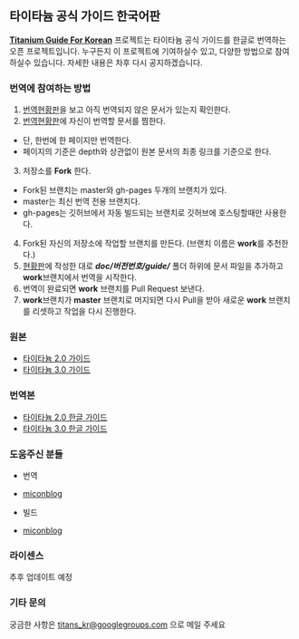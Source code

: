 ## 타이타늄 공식 가이드 한국어판
**[Titanium Guide For Korean][0]** 프로젝트는 타이타늄 공식 가이드를 한글로 번역하는 오픈 프로젝트입니다. 누구든지 이 프로젝트에 기여하실수 있고, 다양한 방법으로 참여 하실수 있습니다. 자세한 내용은 차후 다시 공지하겠습니다. 

### 번역에 참여하는 방법
1. [번역현황판][5]을 보고 아직 번역되지 않은 문서가 있는지 확인한다.
2. [번역현황판][5]에 자신이 번역할 문서를 찜한다.
 - 단, 한번에 한 페이지만 번역한다.
 - 페이지의 기준은 depth와 상관없이 원본 문서의 최종 링크를 기준으로 한다. 
3. 저장소를 **Fork** 한다. 
 - Fork된 브랜치는 master와 gh-pages 두개의 브랜치가 있다. 
 - master는 최신 번역 전용 브랜치다. 
 - gh-pages는 깃허브에서 자동 빌드되는 브랜치로 깃허브에 호스팅할때만 사용한다.
4. Fork된 자신의 저장소에 작업할 브랜치를 만든다. (브랜치 이름은 **work**를 추천한다.) 
5. [현황판][5]에 작성한 대로 ***doc/버전번호/guide/*** 폴더 하위에 문서 파일을 추가하고 **work**브랜치에서 번역을 시작한다. 
6. 번역이 완료되면 **work** 브랜치를 Pull Request 보낸다.
7. **work**브랜치가 **master** 브랜치로 머지되면 다시 Pull을 받아 새로운 **work** 브랜치를 리셋하고 작업을 다시 진행한다.

### 원본
* [타이타늄 2.0 가이드][1]
* [타이타늄 3.0 가이드][2]

### 번역본
* [타이타늄 2.0 한글 가이드][3]
* [타이타늄 3.0 한글 가이드][4]

### 도움주신 분들
* 번역
 - [miconblog]
* 빌드 
 - [miconblog]

[miconblog]: https://github.com/miconblog

### 라이센스
추후 업데이트 예정

### 기타 문의
궁금한 사항은 titans_kr@googlegroups.com 으로 메일 주세요

[0]: http://miconblog.github.com/titanium-guide-kr
[1]: http://docs.appcelerator.com/titanium/2.1/index.html#!/guide
[2]: http://docs.appcelerator.com/titanium/3.0/#!/guide
[3]: http://miconblog.github.com/titanium-guide-kr/site/2.1/guide
[4]: http://miconblog.github.com/titanium-guide-kr/site/3.0/guide
[5]: https://github.com/miconblog/titanium-guide-kr/wiki/%EB%B2%88%EC%97%AD-%ED%98%84%ED%99%A9%ED%8C%90
